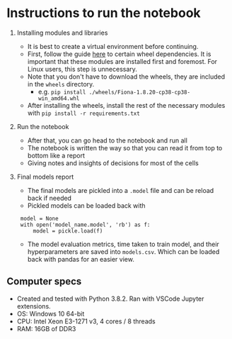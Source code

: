 # Instructions to run the notebook

1. Installing modules and libraries

   - It is best to create a virtual environment before continuing.
   - First, follow the guide [here](https://stackoverflow.com/a/60936148) to certain wheel dependencies. It is important that these modules are installed first and foremost. For Linux users, this step is unnecessary.
   - Note that you don't have to download the wheels, they are included in the `wheels` directory.
     - e.g. `pip install ./wheels/Fiona-1.8.20-cp38-cp38-win_amd64.whl`
   - After installing the wheels, install the rest of the necessary modules with `pip install -r requirements.txt`

2. Run the notebook

   - After that, you can go head to the notebook and run all
   - The notebook is written the way so that you can read it from top to bottom like a report
   - Giving notes and insights of decisions for most of the cells

3. Final models report

   - The final models are pickled into a `.model` file and can be reload back if needed
   - Pickled models can be loaded back with

   ```
    model = None
    with open('model_name.model', 'rb') as f:
        model = pickle.load(f)
   ```

   - The model evaluation metrics, time taken to train model, and their hyperparameters are saved into `models.csv`. Which can be loaded back with pandas for an easier view.

## Computer specs

- Created and tested with Python 3.8.2. Ran with VSCode Jupyter extensions.
- OS: Windows 10 64-bit
- CPU: Intel Xeon E3-1271 v3, 4 cores / 8 threads
- RAM: 16GB of DDR3

